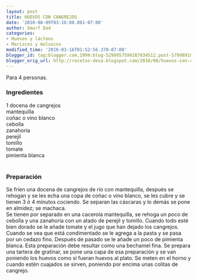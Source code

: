 ```yaml
---
layout: post
title: HUEVOS CON CANGREJOS
date: '2010-08-09T03:16:00.001-07:00'
author: Smurf Dad
categories:
- Huevos y lácteos
- Mariscos y moluscos
modified_time: '2016-03-16T01:52:56.370-07:00'
blogger_id: tag:blogger.com,1999:blog-5299957599287034512.post-5799891026179643367
blogger_orig_url: http://recetas-desa.blogspot.com/2010/08/huevos-con-cangrejos.html
---
```


Para 4 personas.<br /><h3>Ingredientes</h3>1 docena de cangrejos<br />mantequilla<br />coñac o vino blanco<br />cebolla<br />zanahoria<br />perejil<br />tomillo<br />tomate<br />pimienta blanca<br /><br /><h3>Preparación</h3>Se fríen una docena de cangrejos de río con mantequilla, después se rehogan y se les echa una copa de coñac o vino blanco, se les cubre y se tienen 3 ó 4 minutos cociendo. Se separan las cáscaras y lo demás se pone en almidez; se machaca.<br />Se tienen por separado en una cacerola mantequilla, se rehoga un poco de cebolla y una zanahoria con un atado de perejil y tomillo. Cuando todo esté bien dorado se le añade tomate y el jugo que han dejado los cangrejos.<br />Cuando se vea que está condimentado se le agrega a la pasta y se pasa por un cedazo fino. Después de pasado se le añade un poco de pimienta blanca. Esta preparación debe resultar como una bechamel fina. Se prepara una tartera de gratinar, se pone una capa de esa preparación y se van poniendo los huevos como si fueran huevos al plato. Se meten en el horno y cuando estén cuajados se sirven, poniendo por encima unas colitas de cangrejo.